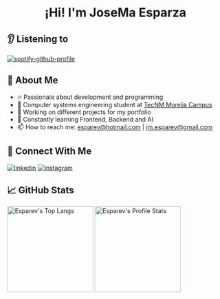<h1 align="center">¡Hi! I'm JoseMa Esparza</h1>

## 👂 Listening to
[![spotify-github-profile](https://spotify-github-profile.vercel.app/api/view?uid=12149843774&cover_image=true&theme=natemoo-re&show_offline=true&background_color=121212&bar_color_cover=false&bar_color=0080ff)](https://github.com/kittinan/spotify-github-profile)
  
## 👤 About Me
- 🔥 Passionate about development and programming
- 🔭 Computer systems engineering student at [TecNM Morelia Campus](https://www.morelia.tecnm.mx/)
- 🚀 Working on different projects for my portfolio
- 🧠 Constantly learning Frontend, Backend and AI
- 📫 How to reach me: esparev@hotmail.com | jm.esparev@gmail.com

## 📱 Connect With Me
[![linkedin](https://img.shields.io/badge/linkedin-0A66C2?style=for-the-badge&logo=linkedin&logoColor=white)](https://linkedin.com/in/esparev/)
[![instagram](https://img.shields.io/badge/instagram-CF0078?style=for-the-badge&logo=instagram&logoColor=white)](https://instagram.com/esparev.dev)

## 📈 GitHub Stats

<a><img src="https://github-readme-stats.vercel.app/api/top-langs/?username=esparev&langs_count=10&theme=dark&layout=compact&hide=java,c%2B%2B,shell,starlark,cmake,ruby,objective-c,objective-c%2B%2B" height="200" alt="Esparev's Top Langs" /></a>
<a><img src="https://github-readme-stats.vercel.app/api?username=esparev&show_icons=true&theme=dark&include_all_commits=true" height="200" alt="Esparev's Profile Stats" /></a>
